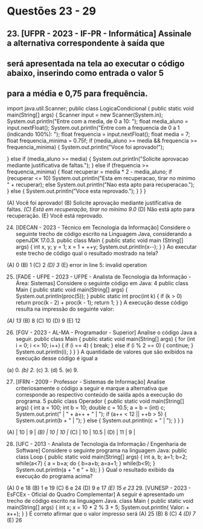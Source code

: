 # Questões 23 - 29

## 23. [UFPR - 2023 - IF-PR - Informática] Assinale a alternativa correspondente à saída que
## será apresentada na tela ao executar o código abaixo, inserindo como entrada o valor 5
## para a média e 0,75 para frequência.


import java.util.Scanner;
public class LogicaCondicional {
public static void main(String[] args) {
Scanner input = new Scanner(System.in);
System.out.println("Entre com a media, de 0 a 10: ");
float media_aluno = input.nextFloat();
System.out.println("Entre com a frequencia de 0 a 1 (indicando 100%): ");
float frequencia = input.nextFloat();
float media = 7;
float frequencia_minima = 0.75f;
if (media_aluno >= media && frequencia >= frequencia_minima) {
System.out.println("Voce foi aprovado!");

} else if (media_aluno >= media) {
System.out.println("Solicite aprovacao mediante justificativa de
faltas.");
} else if (frequencia >= frequencia_minima) {
float recuperar = media * 2 - media_aluno;
if (recuperar <= 10)
System.out.println("Esta em recuperacao, tirar no minimo " +
recuperar);
else
System.out.println("Nao esta apto para recuperacao.");
} else {
System.out.println("Voce esta reprovado.");
}
}
}

(A) Você foi aprovado!
(B) Solicite aprovação mediante justificativa de faltas.
*(C) Está em recuperação, tirar no mínimo 9.0*
(D) Não está apto para recuperação.
(E) Você está reprovado.


24. [IDECAN - 2023 - Técnico em Tecnologia da Informação] Considere o seguinte trecho de
código escrito na Linguagem Java, considerando a openJDK 17.0.3.
public class Main {
public static void main (String[] args) {
int x, y;
y = 1;
x = 1 + ++y;
System.out.println(x--);
}
}
Ao executar este trecho de código qual o resultado mostrado na tela?

(A) 0
(B) 1
(C) 2
*(D) 3*
(E) error in line 5: invalid operation


25. [FADE - UFPE - 2023 - UFPE - Analista de Tecnologia da Informação - Área: Sistemas]
Considere o seguinte código em Java:
4
public class Main {
public static void main(String[] args) {
System.out.println(proc(5));
}
public static int proc(int k) {
if (k > 0) return proc(k - 2) + proc(k - 1);
return 1;
}
}
A execução desse código resulta na impressão do seguinte valor:

*(A) 13*
(B) 8
(C) 10
(D) 9
(E) 12


26. [FGV - 2023 - AL-MA - Programador - Superior] Analise o código Java a seguir.
public class Main {
public static void main(String[] args) {
for (int i = 0; i <= 10; i++) {
if (i == 4) {
break;
} else if (i % 2 == 0) {
continue;
}
System.out.println(i);
}
}
}
A quantidade de valores que são exibidos na execução desse código é igual a

(a) 0.
*(b) 2.*
(c) 3.
(d) 5.
(e) 9.


27. [IFRN - 2009 - Professor - Sistemas de Informação] Analise criteriosamente o código a
seguir e marque a alternativa que corresponde ao respectivo conteúdo de saída após a
execução do programa.
5
public class Operador {
public static void main(String[] args) {
int a = 100;
int b = 10;
double c = 10.5;
a = b = (int) c;
System.out.print(" | " + a++ + " | ");
if (a++ < 12 || ++b > 5) {
System.out.print(b + " | ");
} else {
System.out.println(c + " | ");
}
}
}

(A) | 10 | 9 |
*(B) | 10 | 10 |*
(C) | 10 | 10.5 |
(D) | 11 | 9 |


28. [UFC - 2013 - Analista de Tecnologia da Informação / Engenharia de Software] Considere
o seguinte programa na linguagem Java:
public class Loop {
public static void main(String[] args) {
int a, b;
a=1; b=2;
while(a<7) {
a = b+a;
do {
b=a+b;
a=a+1;
} while(b<9);
}
System.out.println(a + " e " + b);
}
}
Qual o resultado exibido da execução do programa acima?

(A) 0 e 18
(B) 1 e 19
(C) 6 e 24
(D) 9 e 17
*(E) 15 e 23*
29. [VUNESP - 2023 - EsFCEx - Oficial do Quadro Complementar] A seguir é apresentado
um trecho de código escrito na linguagem Java.
class Main {
public static void main(String[] args) {
int x;
x = 10 * 2 % 3 + 5;
System.out.println( Valor: + x++);
}
}
É correto afirmar que o valor impresso será
(A) 25
(B) 8
(C) 4
*(D) 7*
(E) 26
